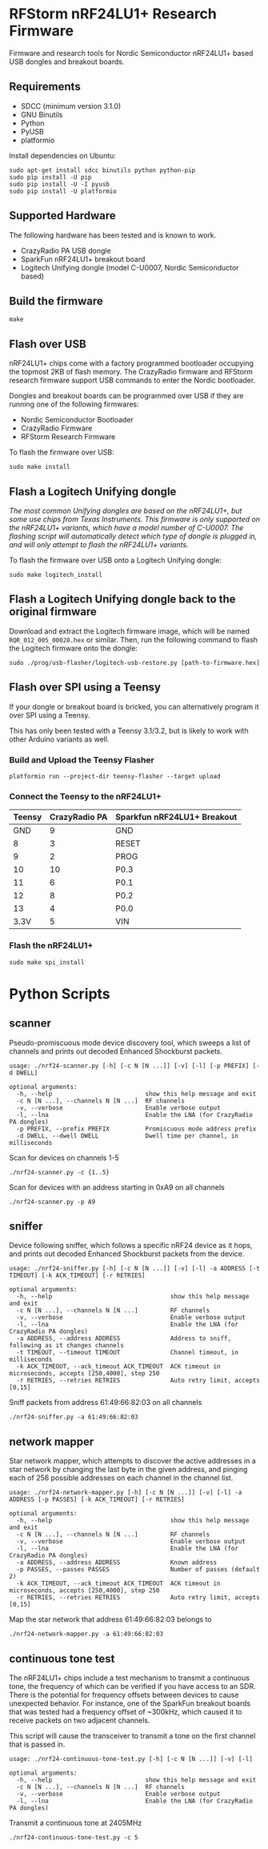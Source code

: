 # RFStorm nRF24LU1+ Research Firmware

Firmware and research tools for Nordic Semiconductor nRF24LU1+ based USB dongles and breakout boards.

## Requirements

- SDCC (minimum version 3.1.0)
- GNU Binutils
- Python
- PyUSB
- platformio

Install dependencies on Ubuntu:

```
sudo apt-get install sdcc binutils python python-pip
sudo pip install -U pip
sudo pip install -U -I pyusb
sudo pip install -U platformio
```

## Supported Hardware

The following hardware has been tested and is known to work.

- CrazyRadio PA USB dongle
- SparkFun nRF24LU1+ breakout board
- Logitech Unifying dongle (model C-U0007, Nordic Semiconductor based)

## Build the firmware

```
make
```

## Flash over USB

nRF24LU1+ chips come with a factory programmed bootloader occupying the topmost 2KB of flash memory. The CrazyRadio firmware and RFStorm research firmware support USB commands to enter the Nordic bootloader.

Dongles and breakout boards can be programmed over USB if they are running one of the following firmwares:

- Nordic Semiconductor Bootloader
- CrazyRadio Firmware
- RFStorm Research Firmware

To flash the firmware over USB:

```
sudo make install
```

## Flash a Logitech Unifying dongle

*The most common Unifying dongles are based on the nRF24LU1+, but some use chips from Texas Instruments.
This firmware is only supported on the nRF24LU1+ variants, which have a model number of C-U0007. The flashing
script will automatically detect which type of dongle is plugged in, and will only attempt to flash the nRF24LU1+ variants.*

To flash the firmware over USB onto a Logitech Unifying dongle:

```
sudo make logitech_install
```

## Flash a Logitech Unifying dongle back to the original firmware

Download and extract the Logitech firmware image, which will be named `RQR_012_005_00028.hex` or similar. Then, run the following command to flash the Logitech firmware onto the dongle:

```
sudo ./prog/usb-flasher/logitech-usb-restore.py [path-to-firmware.hex]
```

## Flash over SPI using a Teensy

If your dongle or breakout board is bricked, you can alternatively program it over SPI using a Teensy.

This has only been tested with a Teensy 3.1/3.2, but is likely to work with other Arduino variants as well.

### Build and Upload the Teensy Flasher

```
platformio run --project-dir teensy-flasher --target upload
```

### Connect the Teensy to the nRF24LU1+

| Teensy | CrazyRadio PA | Sparkfun nRF24LU1+ Breakout |
| ------ | ---------- | -------- |
| GND | 9 | GND |
| 8 | 3 | RESET |
| 9 | 2 | PROG |
| 10 | 10 | P0.3 |
| 11 | 6 | P0.1 |
| 12 | 8 | P0.2 |
| 13 | 4 | P0.0 |
| 3.3V | 5 | VIN |

### Flash the nRF24LU1+

```
sudo make spi_install
```

# Python Scripts

## scanner

Pseudo-promiscuous mode device discovery tool, which sweeps a list of channels and prints out decoded Enhanced Shockburst packets.

```
usage: ./nrf24-scanner.py [-h] [-c N [N ...]] [-v] [-l] [-p PREFIX] [-d DWELL]

optional arguments:
  -h, --help                          show this help message and exit
  -c N [N ...], --channels N [N ...]  RF channels
  -v, --verbose                       Enable verbose output
  -l, --lna                           Enable the LNA (for CrazyRadio PA dongles)
  -p PREFIX, --prefix PREFIX          Promiscuous mode address prefix
  -d DWELL, --dwell DWELL             Dwell time per channel, in milliseconds
```

Scan for devices on channels 1-5

```
./nrf24-scanner.py -c {1..5}
```

Scan for devices with an address starting in 0xA9 on all channels

```
./nrf24-scanner.py -p A9
```


## sniffer

Device following sniffer, which follows a specific nRF24 device as it hops, and prints out decoded Enhanced Shockburst packets from the device.

```
usage: ./nrf24-sniffer.py [-h] [-c N [N ...]] [-v] [-l] -a ADDRESS [-t TIMEOUT] [-k ACK_TIMEOUT] [-r RETRIES]

optional arguments:
  -h, --help                                 show this help message and exit
  -c N [N ...], --channels N [N ...]         RF channels
  -v, --verbose                              Enable verbose output
  -l, --lna                                  Enable the LNA (for CrazyRadio PA dongles)
  -a ADDRESS, --address ADDRESS              Address to sniff, following as it changes channels
  -t TIMEOUT, --timeout TIMEOUT              Channel timeout, in milliseconds
  -k ACK_TIMEOUT, --ack_timeout ACK_TIMEOUT  ACK timeout in microseconds, accepts [250,4000], step 250
  -r RETRIES, --retries RETRIES              Auto retry limit, accepts [0,15]
```

Sniff packets from address 61:49:66:82:03 on all channels

```
./nrf24-sniffer.py -a 61:49:66:82:03
```

## network mapper

Star network mapper, which attempts to discover the active addresses in a star network by changing the last byte in the given address, and pinging each of 256 possible addresses on each channel in the channel list.

```
usage: ./nrf24-network-mapper.py [-h] [-c N [N ...]] [-v] [-l] -a ADDRESS [-p PASSES] [-k ACK_TIMEOUT] [-r RETRIES]

optional arguments:
  -h, --help                                 show this help message and exit
  -c N [N ...], --channels N [N ...]         RF channels
  -v, --verbose                              Enable verbose output
  -l, --lna                                  Enable the LNA (for CrazyRadio PA dongles)
  -a ADDRESS, --address ADDRESS              Known address
  -p PASSES, --passes PASSES                 Number of passes (default 2)
  -k ACK_TIMEOUT, --ack_timeout ACK_TIMEOUT  ACK timeout in microseconds, accepts [250,4000], step 250
  -r RETRIES, --retries RETRIES              Auto retry limit, accepts [0,15]
```

Map the star network that address 61:49:66:82:03 belongs to

```
./nrf24-network-mapper.py -a 61:49:66:82:03
```

## continuous tone test

The nRF24LU1+ chips include a test mechanism to transmit a continuous tone, the frequency of which can be verified if you have access to an SDR. There is the potential for frequency offsets between devices to cause unexpected behavior. For instance, one of the SparkFun breakout boards that was tested had a frequency offset of ~300kHz, which caused it to receive packets on two adjacent channels.

This script will cause the transceiver to transmit a tone on the first channel that is passed in.

```
usage: ./nrf24-continuous-tone-test.py [-h] [-c N [N ...]] [-v] [-l]

optional arguments:
  -h, --help                          show this help message and exit
  -c N [N ...], --channels N [N ...]  RF channels
  -v, --verbose                       Enable verbose output
  -l, --lna                           Enable the LNA (for CrazyRadio PA dongles)

```

Transmit a continuous tone at 2405MHz

```
./nrf24-continuous-tone-test.py -c 5
```